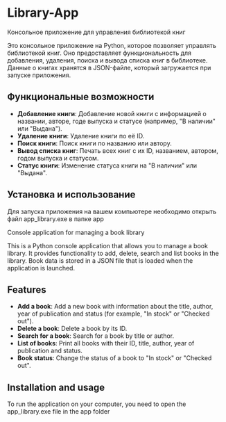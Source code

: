 # Library-App
Консольное приложение для управления библиотекой книг

Это консольное приложение на Python, которое позволяет управлять библиотекой книг. Оно предоставляет функциональность для добавления, удаления, поиска и вывода списка книг в библиотеке. Данные о книгах хранятся в JSON-файле, который загружается при запуске приложения.

## Функциональные возможности

- **Добавление книги**: Добавление новой книги с информацией о названии, авторе, годе выпуска и статусе (например, "В наличии" или "Выдана").
- **Удаление книги**: Удаление книги по её ID.
- **Поиск книги**: Поиск книги по названию или автору.
- **Вывод списка книг**: Печать всех книг с их ID, названием, автором, годом выпуска и статусом.
- **Статус книги**: Изменение статуса книги на "В наличии" или "Выдана".

## Установка и использование

Для запуска приложения на вашем компьютере необходимо открыть файл app_library.exe в папке app



Console application for managing a book library

This is a Python console application that allows you to manage a book library. It provides functionality to add, delete, search and list books in the library. Book data is stored in a JSON file that is loaded when the application is launched.

## Features

- **Add a book**: Add a new book with information about the title, author, year of publication and status (for example, "In stock" or "Checked out").
- **Delete a book**: Delete a book by its ID.
- **Search for a book**: Search for a book by title or author.
- **List of books**: Print all books with their ID, title, author, year of publication and status.
- **Book status**: Change the status of a book to "In stock" or "Checked out".

## Installation and usage

To run the application on your computer, you need to open the app_library.exe file in the app folder
